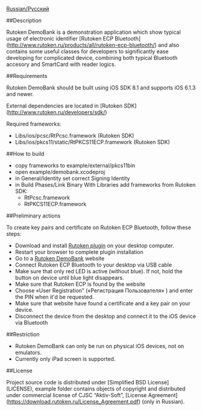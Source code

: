 [Russian/Русский](README_RUS.mdown) 

##Description

Rutoken DemoBank is a demonstration application which show typical usage of electronic identifier [Rutoken ECP Bluetooth] (http://www.rutoken.ru/products/all/rutoken-ecp-bluetooth/) and also contains some useful classes for developers to significantly ease developing for complicated device, combining both typical Bluetooth accesory and SmartCard with reader logics.

##Requirements

Rutoken DemoBank should be built using iOS SDK 8.1 and supports iOS 6.1.3 and newer.

External dependencies are located in [Rutoken SDK] (http://www.rutoken.ru/developers/sdk/) 

Required frameworks:
* Libs/ios/pcsc/RtPcsc.framework (Rutoken SDK)
* Libs/ios/pkcs11/static/RtPKCS11ECP.framework (Rutoken SDK)

##How to build
* copy frameworks to example/external/pkcs11bin
* open example/demobank.xcodeproj
* in General/Identity set correct Signing Identity
* in Build Phases/Link Binary With Libraries add frameworks from Rutoken SDK:
	- RtPcsc.framework
	- RtPKCS11ECP.framework

##Preliminary actions

To create key pairs and certificate on Rutoken ECP Bluetooth, follow these steps:

* Download and install [Rutoken plugin](http://www.rutoken.ru/products/all/rutoken-plugin/) on your desktop computer.
* Restart your browser to complete plugin installation
* Go to a [Rutoken DemoBank](http://demobank.rutoken.ru) website
* Connect Rutoken ECP Bluetooth to your desktop via USB cable
* Make sure that only red LED is active (without blue). If not, hold the button on device until blue light disappears.
* Make sure that Rutoken ECP is found by the website
* Choose «User Registration” («Регистрация Пользователя» ) and enter the PIN when it'd be requested.
* Make sure that website have found a certificate and a key pair on your device.
* Disconnect the device from the desktop and connect it to the iOS device via Bluetooth

##Restriction

* Rutoken DemoBank can only be run on physical iOS devices, not on emulators.
* Currently only iPad screen is supported.

##License

Project source code is  distributed under [Simplified BSD License] (LICENSE),
example folder contains objects of copyright and distributed under commercial license of CJSC “Aktiv-Soft”, [License Agreement] (https://download.rutoken.ru/License_Agreement.pdf) (only in Russian).
